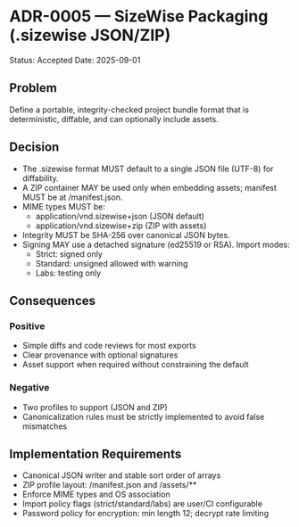 # ADR-0005 — SizeWise Packaging (.sizewise JSON/ZIP)

Status: Accepted
Date: 2025-09-01

## Problem
Define a portable, integrity-checked project bundle format that is deterministic, diffable, and can optionally include assets.

## Decision
- The .sizewise format MUST default to a single JSON file (UTF-8) for diffability.
- A ZIP container MAY be used only when embedding assets; manifest MUST be at /manifest.json.
- MIME types MUST be:
  - application/vnd.sizewise+json (JSON default)
  - application/vnd.sizewise+zip (ZIP with assets)
- Integrity MUST be SHA-256 over canonical JSON bytes.
- Signing MAY use a detached signature (ed25519 or RSA). Import modes:
  - Strict: signed only
  - Standard: unsigned allowed with warning
  - Labs: testing only

## Consequences
### Positive
- Simple diffs and code reviews for most exports
- Clear provenance with optional signatures
- Asset support when required without constraining the default

### Negative
- Two profiles to support (JSON and ZIP)
- Canonicalization rules must be strictly implemented to avoid false mismatches

## Implementation Requirements
- Canonical JSON writer and stable sort order of arrays
- ZIP profile layout: /manifest.json and /assets/**
- Enforce MIME types and OS association
- Import policy flags (strict/standard/labs) are user/CI configurable
- Password policy for encryption: min length 12; decrypt rate limiting

